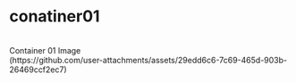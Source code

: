# conatiner01
<br>
Container 01 Image <br>
(https://github.com/user-attachments/assets/29edd6c6-7c69-465d-903b-26469ccf2ec7)
